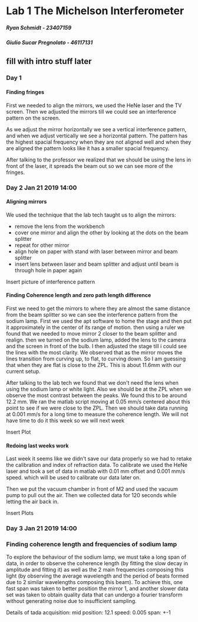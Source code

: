 # Lab 1 The Michelson Interferometer
##### Ryan Schmidt - 23407159
##### Giulio Sucar Pregnolato - 46117131

## fill with intro stuff later

### Day 1

#### Finding fringes
First we needed to align the mirrors, we used the HeNe laser and the TV screen. Then we adjusted the mirrors till we could see an interference pattern on the screen.

As we adjust the mirror horizontally we see a vertical interference pattern, and when we adjust vertically we see a horizontal pattern. The pattern has the highest spacial frequency when they are not aligned well and when they are aligned the pattern looks like it has a smaller spacial frequency.

After talking to the professor we realized that we should be using the lens in front of the laser, it spreads the beam out so we can see more of the fringes.


### Day 2 Jan 21 2019 14:00

#### Aligning mirrors

We used the technique that the lab tech taught us to align the mirrors:
- remove the lens from the workbench
- cover one mirror and align the other by looking at the dots on the beam splitter
- repeat for other mirror
- align hole on paper with stand with laser between mirror and beam splitter
- insert lens between laser and beam splitter and adjust until beam is through hole in paper again

Insert picture of interference pattern

#### Finding Coherence length and zero path length difference

First we need to get the mirrors to where they are almost the same distance from the beam splitter so we can see the interference pattern from the sodium lamp. First we used the apt software to home the stage and then put it approximately in the center of its range of motion. then using a ruler we found that we needed to move mirror 2 closer to the beam splitter and realign. then we turned on the sodium lamp, added the lens to the camera and the screen in front of the bulb. I then adjusted the stage till i could see the lines with the most clarity. We observed that as the mirror moves the lines transition from curving up, to flat, to curving down. So I am guessing that when they are flat is close to the ZPL. This is about 11.6mm with our current setup.

After talking to the lab tech we found that we don't need the lens when using the sodium lamp or white light. Also we should be at the ZPL when we observe the most contrast between the peaks. We found this to be around 12.2 mm. We ran the matlab script moving at 0.05 mm/s centered about this point to see if we were close to the ZPL. Then we should take data running at 0.001 mm/s for a long time to measure the coherence length. We will not have time to do it this week so we will next week

Insert Plot

#### Redoing last weeks work

Last week it seems like we didn't save our data properly so we had to retake the calibration and index of refraction data. To calibrate we used the HeNe laser and took a set of data in matlab with 0.01 mm offset and 0.001 mm/s speed. which will be used to calibrate our data later on.

Then we put the vacuum chamber in front of M2 and used the vacuum pump to pull out the air. Then we collected data for 120 seconds while letting the air back in.

Insert Plots 


### Day 3 Jan 21 2019 14:00

### Finding coherence length and frequencies of sodium lamp
To explore the behaviour of the sodium lamp, we must take a long span of data, in order to observe the coherence length (by fitting the slow decay in amplitude and fitting it) as well as the 2 main frequencies composing this light (by observing the average wavelength and the period of  beats formed due to 2 similar wavelengths composing this beam). To achieve this, one fast span was taken to better position the mirror 1, and another slower data set was taken to obtain quality data that can undergo a fourier transform without generating noise due to insufficient sampling.

Details of tada acquisition:
mid position: 12.1
speed: 0.005
span: +-1
